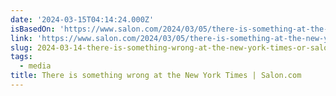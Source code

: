 ```yaml
---
date: '2024-03-15T04:14:24.000Z'
isBasedOn: 'https://www.salon.com/2024/03/05/there-is-something-at-the-new-york-times/'
link: 'https://www.salon.com/2024/03/05/there-is-something-at-the-new-york-times/'
slug: 2024-03-14-there-is-something-wrong-at-the-new-york-times-or-saloncom
tags:
  - media
title: There is something wrong at the New York Times | Salon.com
---
```

 
